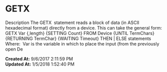 # GETX

Description The GETX  statement reads a block of data (in ASCII hexadecimal format) directly from a device. This can take the general form: GETX Var {,length} {SETTING Count} FROM Device {UNTIL TermChars} {RETURNING TermChar} {WAITING Timeout} THEN | ELSE statements Where:  Var is the variable in which to place the input (from the previously open De  

**Created At:** 9/6/2017 2:11:59 PM  
**Updated At:** 1/5/2018 1:52:40 PM  

